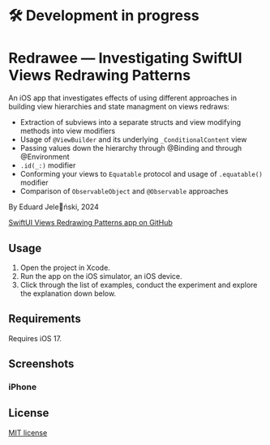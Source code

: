# 🛠️ Development in progress

#  Redrawee — Investigating SwiftUI Views Redrawing Patterns

An iOS app that investigates effects of using different approaches in building view hierarchies and state managment on views redraws:

- Extraction of subviews into a separate structs and view modifying methods into view modifiers
- Usage of `@ViewBuilder` and its underlying `_ConditionalContent` view
- Passing values down the hierarchy through @Binding and through @Environment
- `.id(_:)` modifier 
- Conforming your views to `Equatable` protocol and usage of `.equatable()` modifier 
- Comparison of `ObservableObject` and `@Observable` approaches 

By Eduard Jeleński, 2024

[SwiftUI Views Redrawing Patterns app on GitHub](https://github.com/EduardJelenski/Redrawee>)<br>

## Usage

1. Open the project in Xcode.
2. Run the app on the iOS simulator, an iOS device.
3. Click through the list of examples, conduct the experiment and explore the explanation down below.

## Requirements

Requires iOS 17.

## Screenshots

### iPhone

[comment]: <img src="assets/ios-collage.png" width="692" height="339"/>

## License

[MIT license](LICENSE.md)
